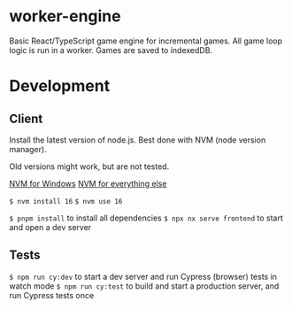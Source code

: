# worker-engine

Basic React/TypeScript game engine for incremental games.
All game loop logic is run in a worker. Games are saved to indexedDB.

# Development

## Client

Install the latest version of node.js. Best done with NVM (node version manager).

Old versions might work, but are not tested.

[NVM for Windows](https://github.com/coreybutler/nvm-windows)
[NVM for everything else](https://github.com/creationix/nvm)

`$ nvm install 16`
`$ nvm use 16`

`$ pnpm install` to install all dependencies
`$ npx nx serve frontend` to start and open a dev server

## Tests

`$ npm run cy:dev` to start a dev server and run Cypress (browser) tests in watch mode
`$ npm run cy:test` to build and start a production server, and run Cypress tests once
